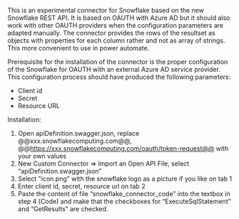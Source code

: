This is an experimental connector for Snowflake based on the new Snowflake REST API. It is based on OAUTH with Azure AD but it should also work with other OAUTH providers when the configuration parameters are adapted manually. The connector provides the rows of the resultset as objects with properties for each column rather and not as array of strings. This more convenient to use in power automate.

Prerequisite for the installation of the connector is the proper configuration of the Snowflake for OAUTH with an external Azure AD service provider. This configuration process should have produced the following parameters:
-	Client id
-	Secret
-	Resource URL

Installation:
1.	Open apiDefinition.swagger.json, replace @@xxx.snowflakecomputing.com@@, @@https://xxx.snowflakecomputing.com/oauth/token-request@@ with your own values
2.	New Custom Connector => Import an Open API File, select “apiDefinition.swagger.json”
3.	Select "icon.png" with the snowflake logo as a picture if you like on tab 1
4.	Enter client id, secret, resource url on tab 2
5.	Paste the content of file “snowflake_connector_code” into the textbox in step 4 (Code) and make that the checkboxes for “ExecuteSqlStatement” and “GetResults” are checked.

